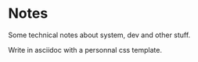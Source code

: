Notes
=====

Some technical notes about system, dev and other stuff.

Write in asciidoc with a personnal css template.
